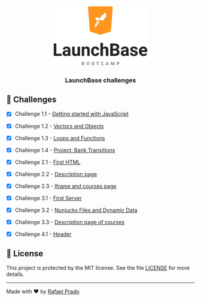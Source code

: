 <h1 align="center">
    <img alt="Launchbase" src=".github/logo_launchbase.png" width="250px" />
</h1>

<h3 align="center">
  LaunchBase challenges
</h3>

## :rocket: Challenges

- [x] Challenge 1.1 - [Getting started with JavaScript](/1-1)
- [x] Challenge 1.2 - [Vectors and Objects](/1-2)
- [x] Challenge 1.3 - [Loops and Functions](/1-3)
- [x] Challenge 1.4 - [Project: Bank Transitions](/1-4)
- [x] Challenge 2.1 - [First HTML](/2-1)
- [x] Challenge 2.2 - [Description page](/2-2)
- [x] Challenge 2.3 - [Iframe and courses page](/2-3)
- [x] Challenge 3.1 - [First Server](/3-1)
- [x] Challenge 3.2 - [Nunjucks Files and Dynamic Data](/3-2)
- [x] Challenge 3.3 - [Description page of courses](/3-3)
- [x] Challenge 4.1 - [Header](/4-1)


## :memo: License

This project is protected by the MIT license. See the file [LICENSE](/LICENSE) for more details.

---

Made with ♥ by [Rafael Prado](http://rprado.design)
